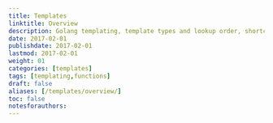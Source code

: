 ```yaml
---
title: Templates
linktitle: Overview
description: Golang templating, template types and lookup order, shortcodes, and data.
date: 2017-02-01
publishdate: 2017-02-01
lastmod: 2017-02-01
weight: 01
categories: [templates]
tags: [templating,functions]
draft: false
aliases: [/templates/overview/]
toc: false
notesforauthors:
---
```


